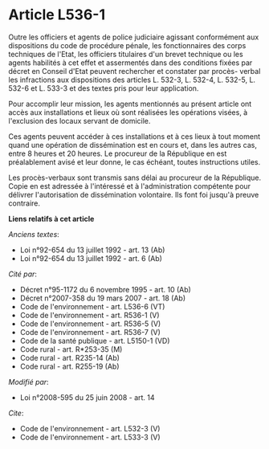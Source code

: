 # Article L536-1

Outre les officiers et agents de police judiciaire agissant conformément aux dispositions du code de procédure pénale, les
fonctionnaires des corps techniques de l'Etat, les officiers titulaires d'un brevet technique ou les agents habilités à cet
effet et assermentés dans des conditions fixées par décret en Conseil d'Etat peuvent rechercher et constater par procès-
verbal les infractions aux dispositions des articles L. 532-3, L. 532-4, L. 532-5, L. 532-6 et L. 533-3 et des textes pris
pour leur application. 

Pour accomplir leur mission, les agents mentionnés au présent article ont accès aux installations et lieux où sont réalisées
les opérations visées, à l'exclusion des locaux servant de domicile. 

Ces agents peuvent accéder à ces installations et à ces lieux à tout moment quand une opération de dissémination est en cours
et, dans les autres cas, entre 8 heures et 20 heures. Le procureur de la République en est préalablement avisé et leur donne,
le cas échéant, toutes instructions utiles. 

Les procès-verbaux sont transmis sans délai au procureur de la République. Copie en est adressée à l'intéressé et à
l'administration compétente pour délivrer l'autorisation de dissémination volontaire. Ils font foi jusqu'à preuve contraire.

**Liens relatifs à cet article**

_Anciens textes_:

  - Loi n°92-654 du 13 juillet 1992 - art. 13 (Ab)
  - Loi n°92-654 du 13 juillet 1992 - art. 6 (Ab)

_Cité par_:

  - Décret n°95-1172 du 6 novembre 1995 - art. 10 (Ab)
  - Décret n°2007-358 du 19 mars 2007 - art. 18 (Ab)
  - Code de l'environnement - art. L536-6 (VT)
  - Code de l'environnement - art. R536-1 (V)
  - Code de l'environnement - art. R536-5 (V)
  - Code de l'environnement - art. R536-7 (V)
  - Code de la santé publique - art. L5150-1 (VD)
  - Code rural - art. R*253-35 (M)
  - Code rural - art. R235-14 (Ab)
  - Code rural - art. R255-19 (Ab)

_Modifié par_:

  - Loi n°2008-595 du 25 juin 2008 - art. 14

_Cite_:

  - Code de l'environnement - art. L532-3 (V)
  - Code de l'environnement - art. L533-3 (V)
